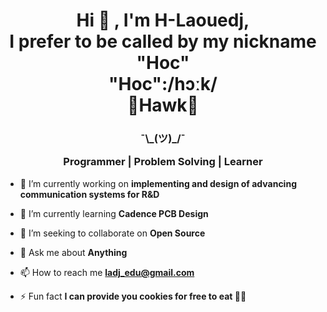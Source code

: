<h1 align="center">Hi 👋 , I'm H-Laouedj,
 <br>I prefer to be called by my nickname "Hoc"
 <br>"Hoc":/hɔːk/
 <br>🦅Hawk🦅</h1>
<h3 align="center">¯\_(ツ)_/¯

Programmer | Problem Solving  | Learner  

</h3>

- 🔭 I’m currently working on **implementing and design of advancing communication systems for R&D**

- 🌱 I’m currently learning **Cadence PCB Design**

- 👯 I’m seeking to collaborate on **Open Source**

- 💬 Ask me about **Anything**

- 📫 How to reach me **ladj_edu@gmail.com**

- ⚡ Fun fact **I can provide you cookies for free to eat 🍪😂**

<br />

